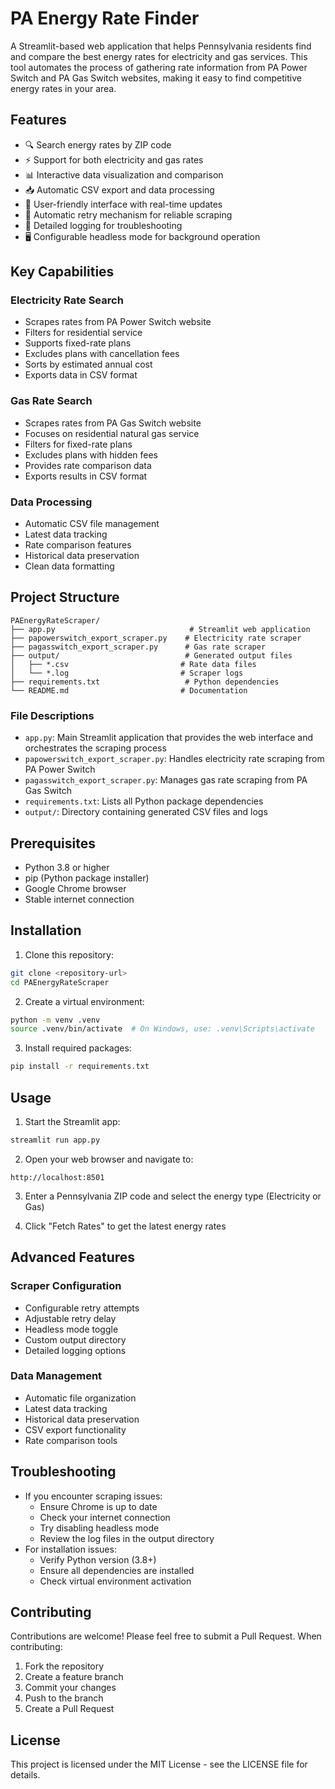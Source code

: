 # PA Energy Rate Finder

A Streamlit-based web application that helps Pennsylvania residents find and compare the best energy rates for electricity and gas services. This tool automates the process of gathering rate information from PA Power Switch and PA Gas Switch websites, making it easy to find competitive energy rates in your area.

## Features

- 🔍 Search energy rates by ZIP code
- ⚡ Support for both electricity and gas rates
- 📊 Interactive data visualization and comparison
- 📥 Automatic CSV export and data processing
- 🎯 User-friendly interface with real-time updates
- 🔄 Automatic retry mechanism for reliable scraping
- 📝 Detailed logging for troubleshooting
- 🖥️ Configurable headless mode for background operation

## Key Capabilities

### Electricity Rate Search
- Scrapes rates from PA Power Switch website
- Filters for residential service
- Supports fixed-rate plans
- Excludes plans with cancellation fees
- Sorts by estimated annual cost
- Exports data in CSV format

### Gas Rate Search
- Scrapes rates from PA Gas Switch website
- Focuses on residential natural gas service
- Filters for fixed-rate plans
- Excludes plans with hidden fees
- Provides rate comparison data
- Exports results in CSV format

### Data Processing
- Automatic CSV file management
- Latest data tracking
- Rate comparison features
- Historical data preservation
- Clean data formatting

## Project Structure

```
PAEnergyRateScraper/
├── app.py                              # Streamlit web application
├── papowerswitch_export_scraper.py    # Electricity rate scraper
├── pagasswitch_export_scraper.py      # Gas rate scraper
├── output/                            # Generated output files
│   ├── *.csv                         # Rate data files
│   └── *.log                         # Scraper logs
├── requirements.txt                   # Python dependencies
└── README.md                         # Documentation
```

### File Descriptions

- `app.py`: Main Streamlit application that provides the web interface and orchestrates the scraping process
- `papowerswitch_export_scraper.py`: Handles electricity rate scraping from PA Power Switch
- `pagasswitch_export_scraper.py`: Manages gas rate scraping from PA Gas Switch
- `requirements.txt`: Lists all Python package dependencies
- `output/`: Directory containing generated CSV files and logs

## Prerequisites

- Python 3.8 or higher
- pip (Python package installer)
- Google Chrome browser
- Stable internet connection

## Installation

1. Clone this repository:
```bash
git clone <repository-url>
cd PAEnergyRateScraper
```

2. Create a virtual environment:
```bash
python -m venv .venv
source .venv/bin/activate  # On Windows, use: .venv\Scripts\activate
```

3. Install required packages:
```bash
pip install -r requirements.txt
```

## Usage

1. Start the Streamlit app:
```bash
streamlit run app.py
```

2. Open your web browser and navigate to:
```
http://localhost:8501
```

3. Enter a Pennsylvania ZIP code and select the energy type (Electricity or Gas)

4. Click "Fetch Rates" to get the latest energy rates

## Advanced Features

### Scraper Configuration
- Configurable retry attempts
- Adjustable retry delay
- Headless mode toggle
- Custom output directory
- Detailed logging options

### Data Management
- Automatic file organization
- Latest data tracking
- Historical data preservation
- CSV export functionality
- Rate comparison tools

## Troubleshooting

- If you encounter scraping issues:
  - Ensure Chrome is up to date
  - Check your internet connection
  - Try disabling headless mode
  - Review the log files in the output directory
- For installation issues:
  - Verify Python version (3.8+)
  - Ensure all dependencies are installed
  - Check virtual environment activation

## Contributing

Contributions are welcome! Please feel free to submit a Pull Request. When contributing:
1. Fork the repository
2. Create a feature branch
3. Commit your changes
4. Push to the branch
5. Create a Pull Request

## License

This project is licensed under the MIT License - see the LICENSE file for details. 